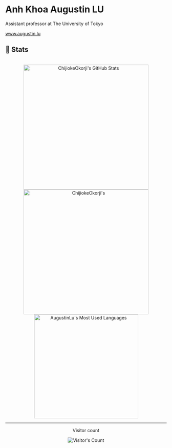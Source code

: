 # Anh Khoa Augustin LU
Assistant professor at The University of Tokyo

www.augustin.lu


## 🌱 Stats

<br>

<div align=center>
  <img width=390 src="https://github-readme-stats.vercel.app/api?username=AugustinLu&theme=transparent&count_private=true&show_icons=true&rank_icon=github&locale=en" alt="ChijiokeOkorji's GitHub Stats" />
  <img width=390 src="https://github-readme-streak-stats.herokuapp.com/?user=AugustinLu&theme=transparent&count_private=true&border_radius=10&locale=en" alt="ChijiokeOkorji's" />
  <img width=325 src="https://github-readme-stats.vercel.app/api/top-langs?username=AugustinLu&theme=transparent&layout=donut&hide=css&langs_count=8&border_radius=10&show_icons=true&locale=en" alt="AugustinLu's Most Used Languages" />
</div>

<hr>

<div align="center"> 
  <p>Visitor count</p>
  <img src="https://profile-counter.glitch.me/AugustinLu/count.svg" alt="Visitor's Count" />
</div>
